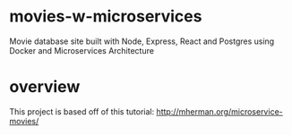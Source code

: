 # movies-w-microservices
Movie database site built with Node, Express, React and Postgres using Docker and Microservices Architecture

# overview

This project is based off of this tutorial:
http://mherman.org/microservice-movies/


